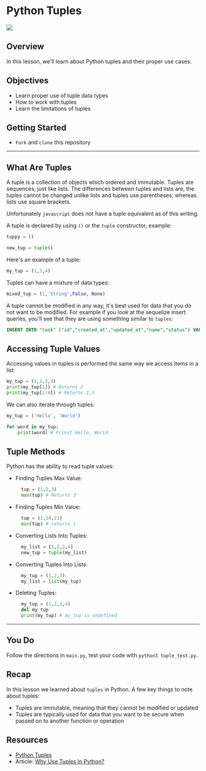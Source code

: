 # Python Tuples

![](https://external-content.duckduckgo.com/iu/?u=https%3A%2F%2Fresources.stdio.vn%2Fcontent%2Farticle%2Ftim-hieu-ve-tuples-trong-python%2Fthumbnail-hd%2Fblob-1599048317319%401280x720.jpg&f=1&nofb=1)

## Overview
In this lesson, we'll learn about Python tuples and their proper use cases.

## Objectives

- Learn proper use of tuple data types
- How to work with tuples
- Learn the limitations of tuples

## Getting Started
- `Fork` and `clone` this repository

___
## What Are Tuples

A tuple is a collection of objects which ordered and immutable. Tuples are sequences, just like lists. The differences between tuples and lists are, the tuples cannot be changed unlike lists and tuples use parentheses, whereas lists use square brackets.

Unfortunately `javascript` does not have a tuple equivalent as of this writing.

A tuple is declared by using `()` or the `tuple` constructor, example:

```py
tuppy = ()

new_tup = tuple()
```

Here's an example of a tuple:

```py
my_tup = (1,3,4)
```

Tuples can have a mixture of data types:

```py
mixed_tup = (1,'String',False, None)
```

A tuple cannot be modified in any way, it's best used for data that you do not want to be modified. For example if you look at the sequelize insert queries, you'll see that they are using something similar to `tuples`:

```sql
INSERT INTO "task" ("id","created_at","updated_at","name","status") VALUES (DEFAULT,'2018-10-23 13:58:05.380 +00:00','2018-10-23 13:58:05.380 +00:00','First task',1) RETURNING *
```

## Accessing Tuple Values

Accessing values in tuples is performed the same way we access items in a list:

```py
my_tup = (1,2,3,4)
print(my_tup[1]) # Returns 2
print(my_tup[1:4]) # Returns 2,3
```

We can also iterate through tuples:

```py
my_tup = ('Hello', 'World')

for word in my_tup:
    print(word) # Prinst Hello, World
```

## Tuple Methods

Python has the ability to read tuple values:

- Finding Tuples Max Value:

    ```py
      tup = (1,2,3)
      max(tup) # Returns 3
    ```
- Finding Tuples Min Value:

    ```py
      tup = (1,34,21)
      min(tup) # returns 1
    ```
- Converting Lists Into Tuples:

    ```py
      my_list = [1,2,3,4]
      new_tup = tuple(my_list)
    ```
- Converting Tuples Into Lists:
    
    ```py
      my_tup = (1,2,3)
      my_list = list(my_tup)
    ```
- Deleting Tuples:
 
    ```py
      my_tup = (1,2,3,4)
      del my_tup
      print(my_tup) # my_tup is undefined
    ```

___
## You Do

Follow the directions in `main.py`, test your code with `python3 tuple_test.py`.

## Recap
In this lesson we learned about `tuples` in Python. A few key things to note about tuples:
- Tuples are immutable, meaning that they cannot be modified or updated
- Tuples are typically used for data that you want to be secure when passed on to another function or operation

## Resources
- [Python Tuples](https://www.tutorialspoint.com/python/python_tuples.htm)
- Article: [Why Use Tuples In Python?](https://python.plainenglish.io/tuples-in-python-why-to-use-them-and-how-you-might-create-them-on-accident-95bde873b062)
